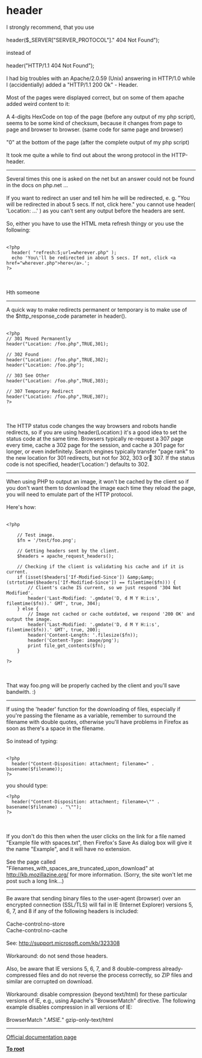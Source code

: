 # header



I strongly recommend, that you use<br><br>header($_SERVER["SERVER_PROTOCOL"]." 404 Not Found");<br><br>instead of <br><br>header("HTTP/1.1 404 Not Found");<br><br>I had big troubles with an Apache/2.0.59 (Unix) answering in HTTP/1.0 while I (accidentially) added a "HTTP/1.1 200 Ok" - Header.<br><br>Most of the pages were displayed correct, but on some of them apache added weird content to it:<br><br>A 4-digits HexCode on top of the page (before any output of my php script), seems to be some kind of checksum, because it changes from page to page and browser to browser. (same code for same page and browser)<br><br>"0" at the bottom of the page (after the complete output of my php script) <br><br>It took me quite a while to find out about the wrong protocol in the HTTP-header.  

---

Several times this one is asked on the net but an answer could not be found in the docs on php.net ...<br><br>If you want to redirect an user and tell him he will be redirected, e. g. "You will be redirected in about 5 secs. If not, click here." you cannot use header( &apos;Location: ...&apos; ) as you can&apos;t sent any output before the headers are sent.<br><br>So, either you have to use the HTML meta refresh thingy or you use the following:<br><br>

```
<?php
  header( "refresh:5;url=wherever.php" );
  echo 'You\'ll be redirected in about 5 secs. If not, click <a href="wherever.php">here</a>.';
?>
```
<br><br>Hth someone  

---

A quick way to make redirects permanent or temporary is to make use of the $http_response_code parameter in header().<br><br>

```
<?php
// 301 Moved Permanently
header("Location: /foo.php",TRUE,301);

// 302 Found
header("Location: /foo.php",TRUE,302);
header("Location: /foo.php");

// 303 See Other
header("Location: /foo.php",TRUE,303);

// 307 Temporary Redirect
header("Location: /foo.php",TRUE,307);
?>
```
<br><br>The HTTP status code changes the way browsers and robots handle redirects, so if you are using header(Location:) it&apos;s a good idea to set the status code at the same time.  Browsers typically re-request a 307 page every time, cache a 302 page for the session, and cache a 301 page for longer, or even indefinitely.  Search engines typically transfer "page rank" to the new location for 301 redirects, but not for 302, 303 or 307. If the status code is not specified, header(&apos;Location:&apos;) defaults to 302.  

---

When using PHP to output an image, it won&apos;t be cached by the client so if you don&apos;t want them to download the image each time they reload the page, you will need to emulate part of the HTTP protocol.<br><br>Here&apos;s how:<br><br>

```
<?php

    // Test image.
    $fn = '/test/foo.png';

    // Getting headers sent by the client.
    $headers = apache_request_headers(); 

    // Checking if the client is validating his cache and if it is current.
    if (isset($headers['If-Modified-Since']) &amp;&amp; (strtotime($headers['If-Modified-Since']) == filemtime($fn))) {
        // Client's cache IS current, so we just respond '304 Not Modified'.
        header('Last-Modified: '.gmdate('D, d M Y H:i:s', filemtime($fn)).' GMT', true, 304);
    } else {
        // Image not cached or cache outdated, we respond '200 OK' and output the image.
        header('Last-Modified: '.gmdate('D, d M Y H:i:s', filemtime($fn)).' GMT', true, 200);
        header('Content-Length: '.filesize($fn));
        header('Content-Type: image/png');
        print file_get_contents($fn);
    }

?>
```
<br><br>That way foo.png will be properly cached by the client and you&apos;ll save bandwith. :)  

---

If using the &apos;header&apos; function for the downloading of files, especially if you&apos;re passing the filename as a variable, remember to surround the filename with double quotes, otherwise you&apos;ll have problems in Firefox as soon as there&apos;s a space in the filename.<br><br>So instead of typing:<br><br>

```
<?php
  header("Content-Disposition: attachment; filename=" . basename($filename));
?>
```


you should type:



```
<?php
  header("Content-Disposition: attachment; filename=\"" . basename($filename) . "\"");
?>
```
<br><br>If you don&apos;t do this then when the user clicks on the link for a file named "Example file with spaces.txt", then Firefox&apos;s Save As dialog box will give it the name "Example", and it will have no extension.<br><br>See the page called "Filenames_with_spaces_are_truncated_upon_download" at <br>http://kb.mozillazine.org/ for more information. (Sorry, the site won&apos;t let me post such a long link...)  

---

Be aware that sending binary files to the user-agent (browser) over an encrypted connection (SSL/TLS) will fail in IE (Internet Explorer) versions 5, 6, 7, and 8 if any of the following headers is included:<br><br>Cache-control:no-store<br>Cache-control:no-cache<br><br>See: http://support.microsoft.com/kb/323308<br><br>Workaround: do not send those headers.<br><br>Also, be aware that IE versions 5, 6, 7, and 8 double-compress already-compressed files and do not reverse the process correctly, so ZIP files and similar are corrupted on download.<br><br>Workaround: disable compression (beyond text/html) for these particular versions of IE, e.g., using Apache&apos;s "BrowserMatch" directive. The following example disables compression in all versions of IE:<br><br>BrowserMatch ".*MSIE.*" gzip-only-text/html  

---

[Official documentation page](https://www.php.net/manual/en/function.header.php)

**[To root](/README.md)**